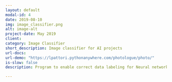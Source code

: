 ```yaml
---
layout: default
modal-id: 4
date: 2019-08-10
img: image_classifier.png
alt: image-alt
project-date: May 2019
client:
category: Image Classifier
short_description: Image classifier for AI projects
url-docs:
url-demo: "https://lpattori.pythonanywhere.com/photologue/photo/"
is-slow: false
description: Program to enable correct data labeling for Neural networks. Accepts multiple and single labels. It can generate a CSV file with the labels.   

---
```

